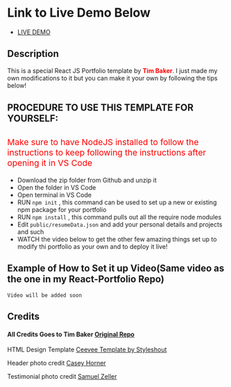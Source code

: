 # Link to Live Demo Below

<ul>
<li><a href="https://djimenezdev.com/">LIVE DEMO</a></li>
</ul>

## Description

This is a special React JS Portfolio template by <span style="font-weight:bold;color:red">Tim Baker</span>. I just made my own modifications to it but you can make
it your own by following the tips below!

<h2 style="margin:30px 0;">PROCEDURE TO USE THIS TEMPLATE FOR YOURSELF:</h2>

<p style="font-size:1.2rem;color:red">Make sure to have NodeJS installed to follow the instructions to keep following the instructions after opening it in VS Code</p>

- Download the zip folder from Github and unzip it
- Open the folder in VS Code
- Open terminal in VS Code
- RUN <code>npm init</code> , this command can be used to set up a new or existing npm package for your portfolio
- RUN <code>npm install</code> , this command pulls out all the require node modules
- Edit <code>public/resumeData.json</code> and add your personal details and projects and such
- WATCH the video below to get the other few amazing things set up to modify thi portfolio as your own and to deploy it live!

## Example of How to Set it up Video(Same video as the one in my React-Portfolio Repo)

<code>Video will be added soon</code>

## Credits

#### All Credits Goes to Tim Baker <a href='https://github.com/tbakerx/react-resume-template'>Original Repo</a>

HTML Design Template
<a href="https://www.styleshout.com/free-templates/ceevee/">Ceevee Template by Styleshout</a>

Header photo credit
<a href="https://unsplash.com/@mischievous_penguins?utm_medium=referral&amp;utm_campaign=photographer-credit&amp;utm_content=creditBadge">Casey Horner</a>

Testimonial photo credit
<a href="https://unsplash.com/@samuelzeller?utm_medium=referral&amp;utm_campaign=photographer-credit&amp;utm_content=creditBadge">Samuel Zeller</a>
